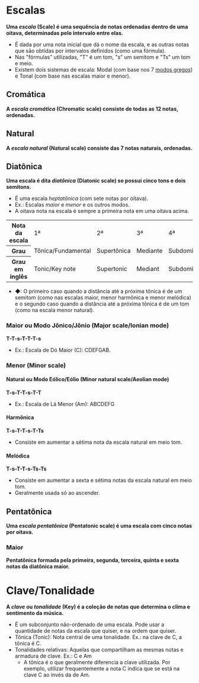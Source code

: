 # Escalas

**Uma _escala_ (Scale) é uma sequência de notas ordenadas dentro de uma oitava, determinadas pelo intervalo entre elas.**

-   É dada por uma nota inicial que dá o nome da escala, e as outras notas que são obtidas por intervalos definidos (como uma fórmula).
-   Nas "fórmulas" utilizadas, "T" é um tom, "s" um semitom e "Ts" um tom e meio.
-   Existem dois sistemas de escala: Modal (com base nos 7 [modos gregos](modos)) e Tonal (com base nas escalas maior e menor).

## Cromática

**A _escala cromática_ (Chromatic scale) consiste de todas as 12 notas, ordenadas.**

## Natural

**A _escala natural_ (Natural scale) consiste das 7 notas naturais, ordenadas.**

## Diatônica

**Uma escala é dita _diatônica_ (Diatonic scale) se possui cinco tons e dois semitons.**

-   É uma escala _heptatônica_ (com sete notas por oitava).
-   Ex.: Escalas _maior_ e _menor_ e os outros modos.
-   A oitava nota na escala é sempre a primeira nota em uma oitava acima.

<table>
	<tr>
		<th>Nota da escala</th>
		<td>1ª</td>
		<td>2ª</td>
		<td>3ª</td>
		<td>4ª</td>
		<td>5ª</td>
		<td>6ª</td>
		<td>7ª</td>
	</tr>
	<tr>
		<th>Grau</th>
		<td>Tônica/Fundamental</td>
		<td>Supertônica</td>
		<td>Mediante</td>
		<td>Subdominante</td>
		<td>Dominante</td>
		<td>Superdominante/Sobredominante/Submediante</td>
		<td>Sensível/Subtônica◆</td>
	</tr>
	<tr>
		<th>Grau em inglês</th>
		<td>Tonic/Key note</td>
		<td>Supertonic</td>
		<td>Mediant</td>
		<td>Subdominant</td>
		<td>Dominant</td>
		<td>Superdominant/Submediant</td>
		<td>Leading tone/Subtonic◆</td>
	</tr>
</table>

-   ◆: O primeiro caso quando a distância até a próxima tônica é de um semitom (como nas escalas maior, menor harmônica e menor melódica) e o segundo caso quando a distância até a próxima tônica é de um tom (como na escala menor natural).

### Maior ou Modo Jônico/Jônio (Major scale/Ionian mode)

**T-T-s-T-T-T-s**

-   Ex.: Escala de Dó Maior (C): CDEFGAB.

### Menor (Minor scale)

#### Natural ou Modo Eólico/Eólio (Minor natural scale/Aeolian mode)

**T-s-T-T-s-T-T**

-   Ex.: Escala de Lá Menor (Am): ABCDEFG

#### Harmônica

**T-s-T-T-s-T-Ts**

-   Consiste em aumentar a sétima nota da escala natural em meio tom.

#### Melódica

**T-s-T-T-s-Ts-Ts**

-   Consiste em aumentar a sexta e sétima notas da escala natural em meio tom.
-   Geralmente usada só ao ascender.

## Pentatônica

**Uma _escala pentatônica_ (Pentatonic scale) é uma escala com cinco notas por oitava.**

### Maior

**Pentatônica formada pela primeira, segunda, terceira, quinta e sexta notas da diatônica maior.**

# Clave/Tonalidade

**A _clave_ ou _tonalidade_ (Key) é a coleção de notas que determina o clima e sentimento da música.**

-   É um subconjunto não-ordenado de uma escala. Pode usar a quantidade de notas da escala que quiser, e na ordem que quiser.
-   Tônica (Tonic): Nota central de uma tonalidade. Ex.: na clave de C, a tônica é C.
-   Tonalidades relativas: Aquelas que compartilham as mesmas notas e armadura de clave. Ex.: C e Am
    -   A tônica é o que geralmente diferencia a clave utilizada. Por exemplo, utilizar frequentemente a nota C indica que se está na clave C ao invés da de Am.
